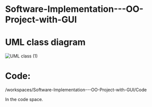 # Software-Implementation---OO-Project-with-GUI

# UML class diagram 
![UML class (1)](https://user-images.githubusercontent.com/126562962/232126036-9478b84b-3caa-4ff2-bb51-887b68d2937f.png)

# Code: 

/workspaces/Software-Implementation---OO-Project-with-GUI/Code 

In the code space.
